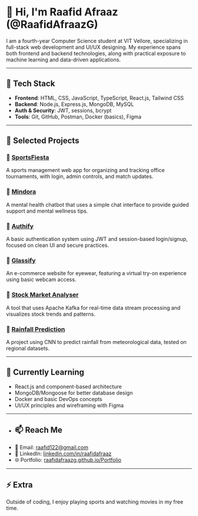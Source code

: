 # 👋 Hi, I'm Raafid Afraaz (@RaafidAfraazG) 

I am a fourth-year Computer Science student at VIT Vellore, specializing in full-stack web development and UI/UX designing. My experience spans both frontend and backend technologies, along with practical exposure to machine learning and data-driven applications.

---

## 🧰 Tech Stack
- **Frontend**: HTML, CSS, JavaScript, TypeScript, React.js, Tailwind CSS
- **Backend**: Node.js, Express.js, MongoDB, MySQL
- **Auth & Security**: JWT, sessions, bcrypt
- **Tools**: Git, GitHub, Postman, Docker (basics), Figma


---

## 📂 Selected Projects

### 🔸 [SportsFiesta](https://github.com/RaafidAfraazG/SportsFiesta)
A sports management web app for organizing and tracking office tournaments, with login, admin controls, and match updates.

### 🔸 [Mindora](https://github.com/RaafidAfraazG/Mindora)
A mental health chatbot that uses a simple chat interface to provide guided support and mental wellness tips.

### 🔸 [Authify](https://github.com/RaafidAfraazG/Authify)
A basic authentication system using JWT and session-based login/signup, focused on clean UI and secure practices.

### 🔸 [Glassify](https://github.com/RaafidAfraazG/Glassify)
An e-commerce website for eyewear, featuring a virtual try-on experience using basic webcam access.

### 🔸 [Stock Market Analyser](https://github.com/RaafidAfraazG/realtime-stock-analysis-kafka)
A tool that uses Apache Kafka for real-time data stream processing and visualizes stock trends and patterns.

### 🔸 [Rainfall Prediction](https://github.com/RaafidAfraazG/Rain-Fall-Prediction)
A project using CNN to predict rainfall from meteorological data, tested on regional datasets.

---


## 🧠 Currently Learning
- React.js and component-based architecture
- MongoDB/Mongoose for better database design
- Docker and basic DevOps concepts
- UI/UX principles and wireframing with Figma

---

- ## 📫 Reach Me
- 📧 Email: raafid122@gmail.com
- 💼 LinkedIn: [linkedin.com/in/raafidafraaz](https://www.linkedin.com/in/RaafidAfraazG)
- 🌐 Portfolio: [raafidafraazg.github.io/Portfolio](https://raafidafraazg.github.io/Portfolio)


---

## ⚡ Extra
Outside of coding, I enjoy playing sports and watching movies in my free time.

